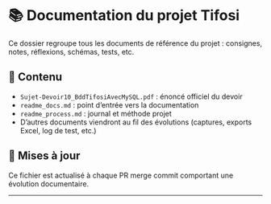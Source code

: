 # 📚 Documentation du projet Tifosi

Ce dossier regroupe tous les documents de référence du projet : consignes, notes, réflexions, schémas, tests, etc.

## 🧾 Contenu

- `Sujet-Devoir10_BddTifosiAvecMySQL.pdf` : énoncé officiel du devoir
- `readme_docs.md` : point d’entrée vers la documentation
- `readme_process.md` : journal et méthode projet
- D’autres documents viendront au fil des évolutions (captures, exports Excel, log de test, etc.)

## 🔄 Mises à jour

Ce fichier est actualisé à chaque PR merge commit comportant une évolution documentaire.

---
